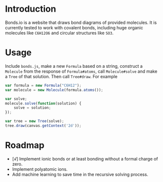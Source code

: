 Introduction
============
Bonds.io is a website that draws bond diagrams of provided molecules. It is currently tested to work with covalent bonds, including huge organic molecules like `C6H12O6` and circular structures like `SO3`.

Usage
=====
Include `bonds.js`, make a new `Formula` based on a string, construct a `Molecule` from the response of `Formula#atoms`, call `Molecule#solve` and make a `Tree` of that solution. Then call `Tree#draw`. For example

```javascript
var formula = new Formula("C6H12");
var molecule = new Molecule(formula.atoms());

var solve;
molecule.solve(function(solution) {
	solve = solution;
});

var tree = new Tree(solve);			
tree.draw(canvas.getContext('2d'));
```

Roadmap
=======
- [√] Implement ionic bonds or at least bonding without a formal charge of zero.
- Implement polyatomic ions.
- Add machine learning to save time in the recursive solving process.